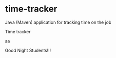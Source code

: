 # time-tracker
Java (Maven) application for tracking time on the job

Time tracker

aa

Good Night Students!!!
